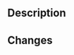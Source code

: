 ## Description

<!--
Description and motivation for this PR.

Inlude Fixes #<number> if this is fixing some issue.

Fixes # .
-->

## Changes

<!--
Please describe things you've changed here, make a **high level** overview, if change is simple you can omit this section.

For example:

- Added `foo` method which add bouncing animation
- Updated `about.md` docs
- Added caching in CI builds

-->

<!--

## Screenshots / GIFs

Here you can add screenshots / GIFs documenting your change.

You can add before / after section if you're changing some behavior.

### Before

### After

-->
